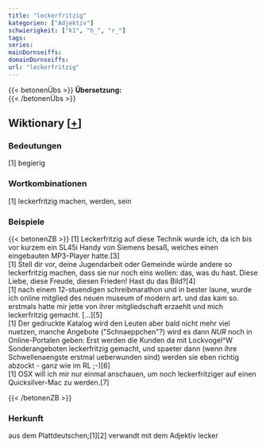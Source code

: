 ```yaml
---
title: "leckerfritzig"
kategorien: ["Adjektiv"]
schwierigkeit: ["k1", "h_", "r_"]
tags:
series:
mainDornseiffs:
domainDornseiffs:
url: "leckerfritzig"
---
```


{{< betonenÜbs >}}
**Übersetzung:**  
{{< /betonenÜbs >}}

## Wiktionary [[+](https://de.wiktionary.org/wiki/leckerfritzig)]

### Bedeutungen
[1] begierig  

### Wortkombinationen
[1] leckerfritzig machen, werden, sein  

### Beispiele
{{< betonenZB >}}
[1] Leckerfritzig auf diese Technik wurde ich, da ich bis vor kurzem ein SL45i Handy von Siemens besaß, welches einen eingebauten MP3-Player hatte.[3]  
[1] Stell dir vor, deine Jugendarbeit oder Gemeinde würde andere so leckerfritzig machen, dass sie nur noch eins wollen: das, was du hast. Diese Liebe, diese Freude, diesen Frieden! Hast du das Bild?[4]  
[1] nach einem 12-stuendigen schreibmarathon und in bester laune, wurde ich online mitglied des neuen museum of modern art. und das kam so. erstmals hatte mir jette von ihrer mitgliedschaft erzaehlt und mich leckerfritzig gemacht. […][5]  
[1] Der gedruckte Katalog wird den Leuten aber bald nicht mehr viel nuetzen, manche Angebote ("Schnaeppchen"?) wird es dann *NUR* noch in Online-Portalen geben: Erst werden die Kunden da mit Lockvogel^W Sonderangeboten leckerfritzig gemacht, und spaeter dann (wenn ihre Schwellenaengste erstmal ueberwunden sind) werden sie eben richtig abzockt - ganz wie im RL ;-)[6]  
[1] OSX will ich mir nur einmal anschauen, um noch leckerfritziger auf einen Quicksilver-Mac zu werden.[7]  

{{< /betonenZB >}}
### Herkunft
aus dem Plattdeutschen;[1][2] verwandt mit dem Adjektiv lecker  


